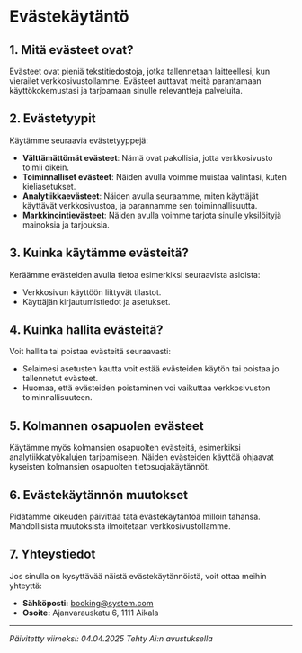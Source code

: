 # Evästekäytäntö

## 1. Mitä evästeet ovat?
Evästeet ovat pieniä tekstitiedostoja, jotka tallennetaan laitteellesi, kun vierailet verkkosivustollamme. Evästeet auttavat meitä parantamaan käyttökokemustasi ja tarjoamaan sinulle relevantteja palveluita.

## 2. Evästetyypit
Käytämme seuraavia evästetyyppejä:

- **Välttämättömät evästeet**: Nämä ovat pakollisia, jotta verkkosivusto toimii oikein.  
- **Toiminnalliset evästeet**: Näiden avulla voimme muistaa valintasi, kuten kieliasetukset.  
- **Analytiikkaevästeet**: Näiden avulla seuraamme, miten käyttäjät käyttävät verkkosivustoa, ja parannamme sen toiminnallisuutta.  
- **Markkinointievästeet**: Näiden avulla voimme tarjota sinulle yksilöityjä mainoksia ja tarjouksia.

## 3. Kuinka käytämme evästeitä?
Keräämme evästeiden avulla tietoa esimerkiksi seuraavista asioista:
- Verkkosivun käyttöön liittyvät tilastot.
- Käyttäjän kirjautumistiedot ja asetukset.


## 4. Kuinka hallita evästeitä?
Voit hallita tai poistaa evästeitä seuraavasti:
- Selaimesi asetusten kautta voit estää evästeiden käytön tai poistaa jo tallennetut evästeet.  
- Huomaa, että evästeiden poistaminen voi vaikuttaa verkkosivuston toiminnallisuuteen.

## 5. Kolmannen osapuolen evästeet
Käytämme myös kolmansien osapuolten evästeitä, esimerkiksi analytiikkatyökalujen tarjoamiseen. Näiden evästeiden käyttöä ohjaavat kyseisten kolmansien osapuolten tietosuojakäytännöt.

## 6. Evästekäytännön muutokset
Pidätämme oikeuden päivittää tätä evästekäytäntöä milloin tahansa. Mahdollisista muutoksista ilmoitetaan verkkosivustollamme.

## 7. Yhteystiedot
Jos sinulla on kysyttävää näistä evästekäytännöistä, voit ottaa meihin yhteyttä:
- **Sähköposti:** booking@system.com 
- **Osoite:** Ajanvarauskatu 6, 1111 Aikala

---
_Päivitetty viimeksi: 04.04.2025_
_Tehty Ai:n avustuksella_
